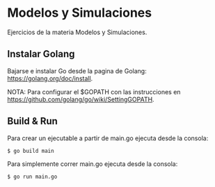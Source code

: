 # Modelos y Simulaciones
Ejercicios de la materia Modelos y Simulaciones.

## Instalar Golang
Bajarse e instalar Go desde la pagina de Golang: https://golang.org/doc/install.

NOTA: Para configurar el $GOPATH con las instrucciones en https://github.com/golang/go/wiki/SettingGOPATH.

## Build & Run
Para crear un ejecutable a partir de main.go ejecuta desde la consola:

```sh
$ go build main
```

Para simplemente correr main.go ejecuta desde la consola:
```sh
$ go run main.go
```
